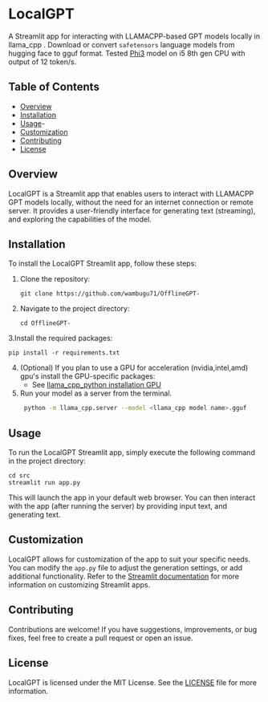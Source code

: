 # LocalGPT

A Streamlit app for interacting with LLAMACPP-based GPT models locally in llama_cpp . 
Download or convert `safetensors` language models  from hugging  face to gguf format.
Tested  [Phi3](https://huggingface.co/microsoft/Phi-3-mini-4k-instruct-gguf) model on i5 8th gen CPU with output  of  12 token/s.
## Table of Contents
- [Overview](#overview)
- [Installation](#installation)
- [Usage](#usage)-
- [Customization](#customization)
- [Contributing](#contributing)
- [License](#license)

## Overview
LocalGPT is a Streamlit app that enables users to interact with LLAMACPP GPT models locally, without the need for an internet connection or remote server. It provides a user-friendly interface for generating text (streaming), and exploring the capabilities of the  model.

## Installation
To install the LocalGPT Streamlit app, follow these steps:
1. Clone the repository:
   ```
   git clone https://github.com/wambugu71/OfflineGPT-
   ```
2. Navigate to the project directory:
   ```
   cd OfflineGPT-
   ```
3.Install the required packages:
   ```
   pip install -r requirements.txt
   ```
4. (Optional) If you plan to use a GPU for acceleration (nvidia,intel,amd) gpu's install the GPU-specific packages:
   - See [llama_cpp_python installation GPU](https://llama-cpp-python.readthedocs.io/en/latest/)
5. Run your  model as a  server  from the  terminal.
   ```Bash
    python -m llama_cpp.server --model <llama_cpp model name>.gguf 
   ```

## Usage
To run the LocalGPT Streamlit app, simply execute the following command in the project directory:
```
cd src
streamlit run app.py
```
This will launch the app in your default web browser. You can then interact with the app (after running  the  server) by providing input text, and generating text.

## Customization
LocalGPT allows for customization of the app to suit your specific needs. You can modify the `app.py` file to  adjust the generation settings, or add additional functionality. Refer to the [Streamlit documentation](https://docs.streamlit.io/) for more information on customizing Streamlit apps.

## Contributing
Contributions are welcome! If you have suggestions, improvements, or bug fixes, feel free to create a pull request or open an issue.
## License
LocalGPT is licensed under the MIT License. See the [LICENSE](LICENSE) file for more information.
